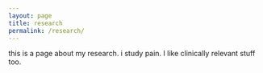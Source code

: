 ```yaml
---
layout: page
title: research
permalink: /research/
---
```


this is a page about my research. i study pain. 
I like clinically relevant stuff too. 
